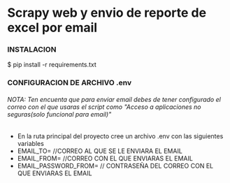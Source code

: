 # Scrapy web y envio de reporte de excel por email


### INSTALACION
$ pip install -r requirements.txt


### CONFIGURACION DE ARCHIVO .env






###### NOTA: Ten encuenta que para enviar email debes de tener configurado el correo con el que usaras el script como "Acceso a aplicaciones no seguras(solo funcional para email)"
- En la ruta principal del proyecto cree un archivo .env con las siguientes variables
- EMAIL_TO= //CORREO AL QUE SE LE ENVIARA EL EMAIL
- EMAIL_FROM= //CORREO CON EL QUE ENVIARAS EL EMAIL
- EMAIL_PASSWORD_FROM= // CONTRASEÑA DEL CORREO CON EL QUE ENVIARAS EL EMAIL

